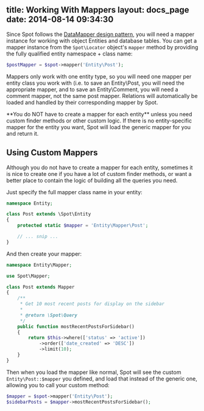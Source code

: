 title: Working With Mappers
layout: docs_page
date: 2014-08-14 09:34:30
---

Since Spot follows the [DataMapper design
pattern](http://martinfowler.com/eaaCatalog/dataMapper.html), you will need a
mapper instance for working with object Entities and database tables. You can
get a mapper instance from the `Spot\Locator` object's `mapper` method by
providing the fully qualified entity namespace + class name:

```php
$postMapper = $spot->mapper('Entity\Post');
```

Mappers only work with one entity type, so you will need one mapper per entity
class you work with (i.e. to save an Entity\Post, you will need the appropriate
mapper, and to save an Entity\Comment, you will need a comment mapper, not the
same post mapper. Relations will automatically be loaded and handled by their
corresponding mapper by Spot.

<div class="callout info">
  **You do NOT have to create a mapper for each entity** unless you need
  custom finder methods or other custom logic. If there is no entity-specific
  mapper for the entity you want, Spot will load the generic mapper for you and
  return it.
</div>

Using Custom Mappers
--------------------

Although you do not have to create a mapper for each entity, sometimes it is
nice to create one if you have a lot of custom finder methods, or want a better
place to contain the logic of building all the queries you need.

Just specify the full mapper class name in your entity:
```php
namespace Entity;

class Post extends \Spot\Entity
{
    protected static $mapper = 'Entity\Mapper\Post';

    // ... snip ...
}
```

And then create your mapper:
```php
namespace Entity\Mapper;

use Spot\Mapper;

class Post extends Mapper
{
    /**
     * Get 10 most recent posts for display on the sidebar
     *
     * @return \Spot\Query
     */
    public function mostRecentPostsForSidebar()
    {
        return $this->where(['status' => 'active'])
            ->order(['date_created' => 'DESC'])
            ->limit(10);
    }
}
```

Then when you load the mapper like normal, Spot will see the custom
`Entity\Post::$mapper` you defined, and load that instead of the generic one,
allowing you to call your custom method:

```php
$mapper = $spot->mapper('Entity\Post');
$sidebarPosts = $mapper->mostRecentPostsForSidebar();
```

